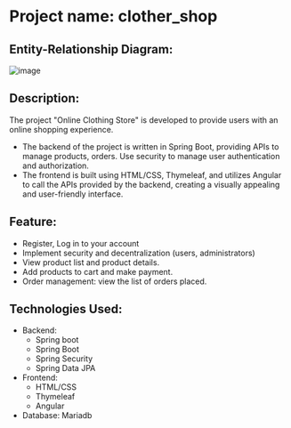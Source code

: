 # Project name: clother_shop
## Entity-Relationship Diagram:
![image](https://github.com/trungthinh2k2/clother_shop/assets/89030667/13516110-5038-439e-9281-7900a9b9e038)

## Description: 
 The project "Online Clothing Store" is developed to provide users with an online shopping experience. 
 - The backend of the project is written in Spring Boot, providing APIs to manage products, orders. Use security to manage user authentication and authorization.
 - The frontend is built using HTML/CSS, Thymeleaf, and utilizes Angular to call the APIs provided by the backend, creating a visually appealing and user-friendly interface.
## Feature:
- Register, Log in to your account
- Implement security and decentralization (users, administrators)
- View product list and product details.
- Add products to cart and make payment.
- Order management: view the list of orders placed.
## Technologies Used:
- Backend:
  * Spring boot
  * Spring Boot
  * Spring Security
  * Spring Data JPA
- Frontend:
  * HTML/CSS
  * Thymeleaf
  * Angular
- Database: Mariadb
